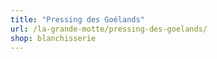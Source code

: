 ```yaml
---
title: "Pressing des Goélands"
url: /la-grande-motte/pressing-des-goelands/
shop: blanchisserie
---
```

